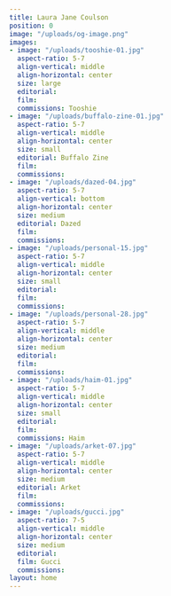 ```yaml
---
title: Laura Jane Coulson
position: 0
image: "/uploads/og-image.png"
images:
- image: "/uploads/tooshie-01.jpg"
  aspect-ratio: 5-7
  align-vertical: middle
  align-horizontal: center
  size: large
  editorial: 
  film: 
  commissions: Tooshie
- image: "/uploads/buffalo-zine-01.jpg"
  aspect-ratio: 5-7
  align-vertical: middle
  align-horizontal: center
  size: small
  editorial: Buffalo Zine
  film: 
  commissions: 
- image: "/uploads/dazed-04.jpg"
  aspect-ratio: 5-7
  align-vertical: bottom
  align-horizontal: center
  size: medium
  editorial: Dazed
  film: 
  commissions: 
- image: "/uploads/personal-15.jpg"
  aspect-ratio: 5-7
  align-vertical: middle
  align-horizontal: center
  size: small
  editorial:
  film: 
  commissions: 
- image: "/uploads/personal-28.jpg"
  aspect-ratio: 5-7
  align-vertical: middle
  align-horizontal: center
  size: medium
  editorial:
  film: 
  commissions: 
- image: "/uploads/haim-01.jpg"
  aspect-ratio: 5-7
  align-vertical: middle
  align-horizontal: center
  size: small
  editorial:
  film: 
  commissions: Haim
- image: "/uploads/arket-07.jpg"
  aspect-ratio: 5-7
  align-vertical: middle
  align-horizontal: center
  size: medium
  editorial: Arket
  film: 
  commissions: 
- image: "/uploads/gucci.jpg"
  aspect-ratio: 7-5
  align-vertical: middle
  align-horizontal: center
  size: medium
  editorial: 
  film: Gucci
  commissions: 
layout: home
---
```


